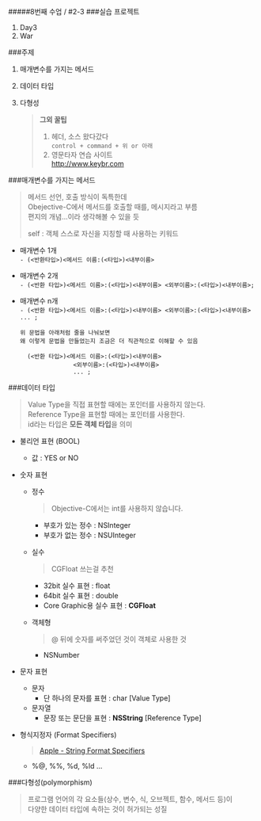 #####8번째 수업 / #2-3
###실습 프로젝트
1. Day3  
2. War  

###주제  
1. 매개변수를 가지는 메서드
2. 데이터 타입  
3. 다형성

    > **그외 꿀팁**   
    > 
    > 1. 헤더, 소스 왔다갔다  
    >    ``control + command + 위 or 아래``  
    > 2. 영문타자 연습 사이트  
    >   <http://www.keybr.com>

###매개변수를 가지는 메서드  
> 메서드 선언, 호출 방식이 독특한데  
> Obejective-C에서 메서드를 호출할 때를, 메시지라고 부름  
> 편지의 개념...이라 생각해볼 수 있을 듯  
> 
> self : 객체 스스로 자신을 지칭할 때 사용하는 키워드

- 매개변수 1개  
``- (<반환타입>)<메서드 이름:(<타입>)<내부이름>``   
- 매개변수 2개  
      ``- (<반환 타입>)<메서드 이름>:(<타입>)<내부이름> <외부이름>:(<타입>)<내부이름>;``  
- 매개변수 n개  
	  ``- (<반환 타입>)<메서드 이름>:(<타입>)<내부이름> <외부이름>:(<타입>)<내부이름>  ... ;``
	  
	  위 문법을 아래처럼 줄을 나눠보면  
	  왜 이렇게 문법을 만들었는지 조금은 더 직관적으로 이해할 수 있음
	
	    (<반환 타입>)<메서드 이름>:(<타입>)<내부이름>  
	                 <외부이름>:(<타입>)<내부이름>
	                 ... ;
	                 

   
###데이터 타입  
> Value Type을 직접 표현할 때에는 포인터를 사용하지 않는다.  
> Reference Type을 표현할 때에는 포인터를 사용한다.  
> id라는 타입은 **모든 객체 타입**을 의미  

- 불리언 표현 (BOOL)  
  - 값 : YES or NO  
- 숫자 표현  
  - 정수  
     > Objective-C에서는 int를 사용하지 않습니다.  
     
     - 부호가 있는 정수 : NSInteger  
     - 부호가 없는 정수 : NSUInteger  
  - 실수  
    > CGFloat 쓰는걸 추천
  	 - 32bit 실수 표현 : float  
  	 - 64bit 실수 표현 : double  
  	 - Core Graphic용 실수 표현 : **CGFloat**  
  - 객체형  
      > @ 뒤에 숫자를 써주었던 것이 객체로 사용한 것  
      - NSNumber  
      
- 문자 표현     
  - 문자  
     - 단 하나의 문자를 표현 : char [Value Type]  
  - 문자열  
     - 문장 또는 문단을 표현 : **NSString** [Reference Type]   
- 형식지정자 (Format Specifiers)  
   > [Apple - String Format Specifiers](https://developer.apple.com/library/content/documentation/Cocoa/Conceptual/Strings/Articles/formatSpecifiers.html)  
  - %@, %%, %d, %ld ...


###다형성(polymorphism)
> 프로그램 언어의 각 요소들(상수, 변수, 식, 오브젝트, 함수, 메서드 등)이  
> 다양한 데이터 타입에 속하는 것이 허가되는 성질

